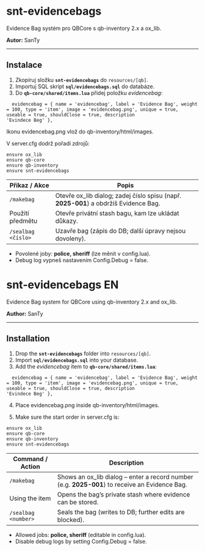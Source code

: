 # snt-evidencebags
Evidence Bag systém pro QBCore s qb-inventory 2.x a ox_lib.

**Autor:** SanTy

---

## Instalace

1. Zkopíruj složku **`snt-evidencebags`** do `resources/[qb]`.
2. Importuj SQL skript **`sql/evidencebags.sql`** do databáze.
3. Do **`qb-core/shared/items.lua`** přidej položku *evidencebag*:

```
  evidencebag = { name = 'evidencebag', label = 'Evidence Bag', weight = 100, type = 'item', image = 'evidencebag.png', unique = true, useable = true, shouldClose = true, description
'Evindece Beg' },
```



Ikonu evidencebag.png vlož do qb-inventory/html/images.

V server.cfg dodrž pořadí zdrojů:
```
ensure ox_lib
ensure qb-core
ensure qb-inventory
ensure snt-evidencebags
```

| Příkaz / Akce      | Popis                                                                                 |
| ------------------ | ------------------------------------------------------------------------------------- |
| `/makebag`         | Otevře ox\_lib dialog; zadej číslo spisu (např. **2025-001**) a obdržíš Evidence Bag. |
| Použití předmětu   | Otevře privátní stash bagu, kam lze ukládat důkazy.                                   |
| `/sealbag <číslo>` | Uzavře bag (zápis do DB; další úpravy nejsou dovoleny).                               |


- Povolené joby: **police, sheriff** (lze měnit v config.lua).
- Debug log vypneš nastavením Config.Debug = false.





# snt-evidencebags EN
Evidence Bag system for QBCore using qb-inventory 2.x and ox_lib.


**Author:** SanTy

---

## Installation

1. Drop the **`snt-evidencebags`** folder into `resources/[qb]`.
2. Import **`sql/evidencebags.sql`** into your database.
3. Add the *evidencebag* item to **`qb-core/shared/items.lua`**:

```
  evidencebag = { name = 'evidencebag', label = 'Evidence Bag', weight = 100, type = 'item', image = 'evidencebag.png', unique = true, useable = true, shouldClose = true, description
'Evindece Beg' },
```

4. Place evidencebag.png inside qb-inventory/html/images.

5. Make sure the start order in server.cfg is:
```
ensure ox_lib
ensure qb-core
ensure qb-inventory
ensure snt-evidencebags
```

| Command / Action    | Description                                                                                     |
| ------------------- | ----------------------------------------------------------------------------------------------- |
| `/makebag`          | Shows an ox\_lib dialog – enter a record number (e.g. **2025-001**) to receive an Evidence Bag. |
| Using the item      | Opens the bag’s private stash where evidence can be stored.                                     |
| `/sealbag <number>` | Seals the bag (writes to DB; further edits are blocked).                                        |

- Allowed jobs: **police, sheriff** (editable in config.lua).
- Disable debug logs by setting Config.Debug = false.
